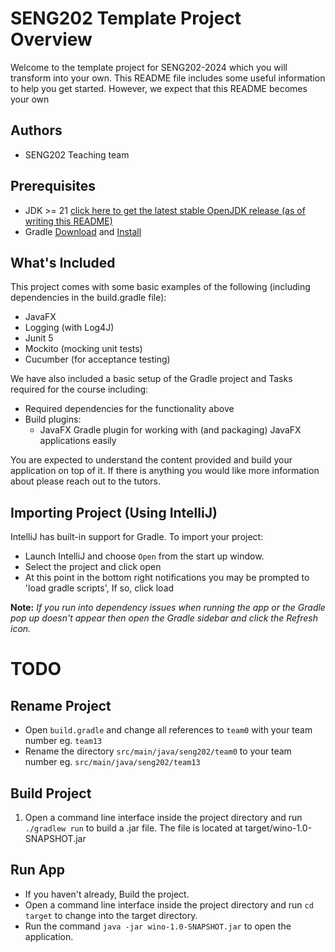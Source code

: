 # SENG202 Template Project Overview
Welcome to the template project for SENG202-2024 which you will transform into your own.
This README file includes some useful information to help you get started.
However, we expect that this README becomes your own

## Authors
- SENG202 Teaching team

## Prerequisites
- JDK >= 21 [click here to get the latest stable OpenJDK release (as of writing this README)](https://jdk.java.net/18/)
- Gradle [Download](https://gradle.org/releases/) and [Install](https://gradle.org/install/)


## What's Included
This project comes with some basic examples of the following (including dependencies in the build.gradle file):
- JavaFX
- Logging (with Log4J)
- Junit 5
- Mockito (mocking unit tests)
- Cucumber (for acceptance testing)

We have also included a basic setup of the Gradle project and Tasks required for the course including:
- Required dependencies for the functionality above
- Build plugins:
    - JavaFX Gradle plugin for working with (and packaging) JavaFX applications easily

You are expected to understand the content provided and build your application on top of it. If there is anything you
would like more information about please reach out to the tutors.

## Importing Project (Using IntelliJ)
IntelliJ has built-in support for Gradle. To import your project:

- Launch IntelliJ and choose `Open` from the start up window.
- Select the project and click open
- At this point in the bottom right notifications you may be prompted to 'load gradle scripts', If so, click load

**Note:** *If you run into dependency issues when running the app or the Gradle pop up doesn't appear then open the Gradle sidebar and click the Refresh icon.*

# TODO

## Rename Project
- Open `build.gradle` and change all references to `team0` with your team number eg. `team13`
- Rename the directory `src/main/java/seng202/team0` to your team number eg. `src/main/java/seng202/team13`

## Build Project 
1. Open a command line interface inside the project directory and run `./gradlew run` to build a .jar file. The file is located at target/wino-1.0-SNAPSHOT.jar

## Run App
- If you haven't already, Build the project.
- Open a command line interface inside the project directory and run `cd target` to change into the target directory.
- Run the command `java -jar wino-1.0-SNAPSHOT.jar` to open the application.